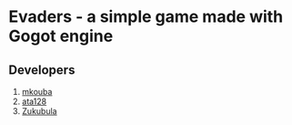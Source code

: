 # Evaders - a simple game made with Gogot engine

## Developers

1. [mkouba](https://github.com/mkouba)
2. [ata128](https://github.com/ata128)
3. [Zukubula](https://github.com/Zukubula)